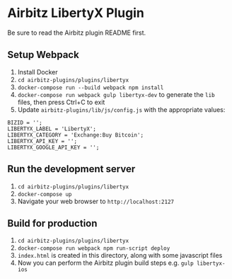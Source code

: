 # Airbitz LibertyX Plugin

Be sure to read the Airbitz plugin README first.

## Setup Webpack
1. Install Docker
1. `cd airbitz-plugins/plugins/libertyx`
1. `docker-compose run --build webpack npm install`
1. `docker-compose run webpack gulp libertyx-dev` to generate the `lib` files, then press Ctrl+C to exit
1. Update `airbitz-plugins/lib/js/config.js` with the appropriate values:
```
BIZID = '';
LIBERTYX_LABEL = 'LibertyX';
LIBERTYX_CATEGORY = 'Exchange:Buy Bitcoin';
LIBERTYX_API_KEY = '';
LIBERTYX_GOOGLE_API_KEY = '';
```

## Run the development server
1. `cd airbitz-plugins/plugins/libertyx`
1. `docker-compose up`
1. Navigate your web browser to `http://localhost:2127`

## Build for production
1. `cd airbitz-plugins/plugins/libertyx`
1. `docker-compose run webpack npm run-script deploy`
1. `index.html` is created in this directory, along with some javascript files
1. Now you can perform the Airbitz plugin build steps e.g. `gulp libertyx-ios`